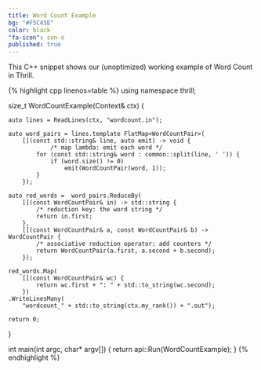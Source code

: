 ```yaml
---
title: Word Count Example
bg: "#F5C45E"
color: black
"fa-icon": sun-o
published: true
---
```


This C++ snippet shows our (unoptimized) working example of Word Count in Thrill.

{% highlight cpp linenos=table %}
using namespace thrill;

size_t WordCountExample(Context& ctx) {

    auto lines = ReadLines(ctx, "wordcount.in");

    auto word_pairs = lines.template FlatMap<WordCountPair>(
        [](const std::string& line, auto emit) -> void {
                /* map lambda: emit each word */
            for (const std::string& word : common::split(line, ' ')) {
                if (word.size() != 0)
                    emit(WordCountPair(word, 1));
            }
        });

    auto red_words =  word_pairs.ReduceBy(
        [](const WordCountPair& in) -> std::string {
            /* reduction key: the word string */
            return in.first;
        },
        [](const WordCountPair& a, const WordCountPair& b) -> WordCountPair {
            /* associative reduction operator: add counters */
            return WordCountPair(a.first, a.second + b.second);
        });

    red_words.Map(
        [](const WordCountPair& wc) {
            return wc.first + ": " + std::to_string(wc.second);
        })
    .WriteLinesMany(
        "wordcount_" + std::to_string(ctx.my_rank()) + ".out");

    return 0;
}

int main(int argc, char* argv[]) {
    return api::Run(WordCountExample);
}
{% endhighlight %}
